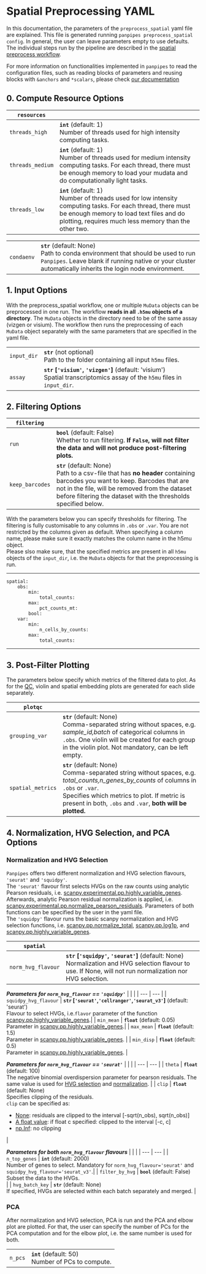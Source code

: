 
# Spatial Preprocessing YAML

In this documentation, the parameters of the `preprocess_spatial` yaml file are explained. 
This file is generated running `panpipes preprocess_spatial config`. In general, the user can leave parameters empty to use defaults. <br> The individual steps run by the pipeline are described in the [spatial preprocess workflow](../workflows/preprocess_spatial.md). 

For more information on functionalities implemented in `panpipes` to read the configuration files, such as reading blocks of parameters and reusing blocks with  `&anchors` and `*scalars`, please check [our documentation](./useful_info_on_yml.md)


## 0. Compute Resource Options

| `resources` |  |
| --- | --- |
| `threads_high` | __`int`__ (default: 1) <br> Number of threads used for high intensity computing tasks. |
| `threads_medium` | __`int`__ (default: 1) <br> Number of threads used for medium intensity computing tasks. For each thread, there must be enough memory to load your mudata and do computationally light tasks. |
| `threads_low` | __`int`__ (default: 1) <br> Number of threads used for low intensity computing tasks. For each thread, there must be enough memory to load text files and do plotting, requires much less memory than the other two.|

|  |  |
| ---- | --- |
| `condaenv` | __`str`__ (default: None) <br> Path to conda environment that should be used to run `Panpipes`. Leave blank if running native or your cluster automatically inherits the login node environment. |


## 1. Input Options

With the preprocess_spatial workflow, one or multiple `MuData` objects can be preprocessed in one run. The workflow **reads in all `.h5mu` objects of a directory**. The `MuData` objects in the directory need to be of the same assay (vizgen or visium). The workflow then runs the preprocessing of each `MuData` object separately with the same parameters that are specified in the yaml file. 

| |  |
| ---- | --- |
| `input_dir` | __`str`__ (not optional) <br> Path to the folder containing all input `h5mu` files. |
| `assay` | __`str` [`'visium'`, `'vizgen'`]__ (default: 'visium') <br> Spatial transcriptomics assay of the `h5mu` files in `input_dir`.|


## 2. Filtering Options


| `filtering` |  |
| --- | --- | 
| `run` | __`bool`__ (default: False) <br> Whether to run filtering. **If `False`, will not filter the data and will not produce post-filtering plots.** |  
| `keep_barcodes` | __`str`__ (default: None) <br> Path to a csv-file that has **no header** containing barcodes you want to keep. Barcodes that are not in the file, will be removed from the dataset before filtering the dataset with the thresholds specified below. |


With the parameters below you can specify thresholds for filtering. The filtering is fully customisable to any columns in `.obs` or `.var`. You are not restricted by the columns given as default. When specifying a column name, please make sure it exactly matches the column name in the h5mu object. <br> Please slso make sure, that the specified metrics are present in all `h5mu` objects of the `input_dir`, i.e. the `MuData` objects for that the preprocessing is run.


---
    spatial:
        obs:
            min:
                total_counts: 
            max:
                pct_counts_mt:
            bool: 
        var:
            min:
                n_cells_by_counts: 
            max:
                total_counts:
---


## 3. Post-Filter Plotting

The parameters below specify which metrics of the filtered data to plot. As for the [QC](./spatial_qc.md), violin and spatial embedding plots are generated for each slide separately. 

| `plotqc` |  |
| --- | --- | 
| `grouping_var` | __`str`__ (default: None) <br>  Comma-separated string without spaces, e.g. _sample_id,batch_ of categorical columns in `.obs`. One violin will be created for each group in the violin plot. Not mandatory, can be left empty. |  
| `spatial_metrics` | __`str`__ (default: None) <br>  Comma-separated string without spaces, e.g. _total_counts,n_genes_by_counts_ of columns in `.obs` or `.var`. <br>Specifies which metrics to plot. If metric is present in both, `.obs` and `.var`, **both will be plotted.** |


## 4. Normalization, HVG Selection, and PCA Options

### **Normalization and HVG Selection** <br>

`Panpipes` offers two different normalization and HVG selection flavours, `'seurat'` and `'squidpy'`. <br> The `'seurat'`  flavour first selects HVGs on the raw counts using analytic Pearson residuals, i.e. [scanpy.experimental.pp.highly_variable_genes](https://scanpy.readthedocs.io/en/stable/generated/scanpy.experimental.pp.highly_variable_genes.html). Afterwards, analytic Pearson residual normalization is applied, i.e. [scanpy.experimental.pp.normalize_pearson_residuals](https://scanpy.readthedocs.io/en/stable/generated/scanpy.experimental.pp.normalize_pearson_residuals.html). Parameters of both functions can be specified by the user in the yaml file. <br>The `'squidpy'` flavour runs the basic scanpy normalization and HVG selection functions, i.e. [scanpy.pp.normalize_total](https://scanpy.readthedocs.io/en/stable/generated/scanpy.pp.normalize_total.html), [scanpy.pp.log1p](https://scanpy.readthedocs.io/en/stable/generated/scanpy.pp.log1p.html), and [scanpy.pp.highly_variable_genes](https://scanpy.readthedocs.io/en/stable/generated/scanpy.pp.highly_variable_genes.html). <br> 


| `spatial` |  |
| --- | --- |
| `norm_hvg_flavour` | __`str` [`'squidpy'`, `'seurat'`]__ (default: None) <br>  Normalization and HVG selection flavour to use. If None, will not run normalization nor HVG selection. | 

___Parameters for `norm_hvg_flavour` == `'squidpy'`___ 
| |  |
| --- | --- |
| `squidpy_hvg_flavour` | __`str` [`'seurat'`,`'cellranger'`,`'seurat_v3'`]__ (default: 'seurat') <br>   Flavour to select HVGs, i.e.`flavor` parameter of the function [scanpy.pp.highly_variable_genes](https://scanpy.readthedocs.io/en/stable/generated/scanpy.pp.highly_variable_genes.html).|
| `min_mean` | __`float`__ (default: 0.05) <br>  Parameter in [scanpy.pp.highly_variable_genes](https://scanpy.readthedocs.io/en/stable/generated/scanpy.pp.highly_variable_genes.html).|
| `max_mean` | __`float`__ (default: 1.5) <br>  Parameter in [scanpy.pp.highly_variable_genes](https://scanpy.readthedocs.io/en/stable/generated/scanpy.pp.highly_variable_genes.html). |
| `min_disp` | __`float`__ (default: 0.5) <br>  Parameter in [scanpy.pp.highly_variable_genes](https://scanpy.readthedocs.io/en/stable/generated/scanpy.pp.highly_variable_genes.html). |

___Parameters for `norm_hvg_flavour` == `'seurat'`___ 
| |  |
| --- | --- |
| `theta` | __`float`__ (default: 100) <br>  The negative binomial overdispersion parameter for pearson residuals. The same value is used for [HVG selection]((https://scanpy.readthedocs.io/en/stable/generated/scanpy.experimental.pp.highly_variable_genes.html)) and [normalization](https://scanpy.readthedocs.io/en/stable/generated/scanpy.experimental.pp.normalize_pearson_residuals.html).  |
| `clip` | __`float`__ (default: None) <br> Specifies clipping of the residuals. <br>`clip` can be specified as: <br> <ul><li> <u>None</u>: residuals are clipped to the interval [-sqrt(n_obs), sqrt(n_obs)] </li><li><u>A float value</u>: if float c specified: clipped to the interval [-c, c]</li> <li> <u>np.Inf</u>: no clipping</li></ul> | 

___Parameters for both `norm_hvg_flavour` flavours___ 
| |  |
| --- | --- |
| `n_top_genes` | __`int`__ (default: 2000) <br> Number of genes to select. Mandatory for `norm_hvg_flavour='seurat'` and `squidpy_hvg_flavour='seurat_v3'`.|
| `filter_by_hvg` | __`bool`__ (default: False) <br> Subset the data to the HVGs. <br>  |
| `hvg_batch_key` | __`str`__ (default: None) <br> If specified, HVGs are selected within each batch separately and merged. |


### **PCA**

After normalization and HVG selection, PCA is run and the PCA and elbow plot are plotted. For that, the user can specify the number of PCs for the PCA computation and for the elbow plot, i.e. the same number is used for both. 

| |  |
| --- | --- |
| `n_pcs` | __`int`__ (default: 50) <br> Number of PCs to compute. |

